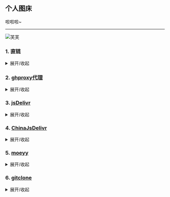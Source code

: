 ## 个人图床

啦啦啦~

---

![芙芙](https://cdn.jsdelivr.net/gh/hkhli/imgs@main/fufu.webp)

### 1. 直链

<details><summary>展开/收起</summary>

```shell
# 直链
# https://raw.githubusercontent.com/{{owner}}/{{repo}}/{{branch}}/{{filePath}}
```

![直链](https://raw.githubusercontent.com/hkhli/imgs/main/fufu.webp)

</details>

### 2. [ghproxy代理](https://mirror.ghproxy.com/)

<details><summary>展开/收起</summary>

- [x] 是否支持clone

```shell
# https://mirror.ghproxy.com/https://github.com/{{owner}}/{{repo}}
```

- [x] 是否支持获取单个文件

```shell
# https://mirror.ghproxy.com/{{直链}}
```

![ghproxy](https://mirror.ghproxy.com/https://raw.githubusercontent.com/hkhli/imgs/main/fufu.webp)

</details>

### 3. [jsDelivr](https://www.jsdelivr.com/)

<details><summary>展开/收起</summary>

- [ ] 是否支持clone

- [x] 是否支持获取单个文件

```shell
# https://cdn.jsdelivr.net/gh/{{owner}}/{{repo}}@{{branch}}/{{filePath}}
```

![jsDelivr](https://cdn.jsdelivr.net/gh/hkhli/imgs@main/fufu.webp)

</details>

### 4. [ChinaJsDelivr](https://jsd.cdn.zzko.cn/)

<details><summary>展开/收起</summary>

- [ ] 是否支持clone

- [x] 是否支持获取单个文件

```shell
# GitHub无法获取该图片，无法显示
# https://jsd.cdn.zzko.cn/gh/{{owner}}/{{repo}}@{{branch}}/{{filePath}}
```

![ChinaJsDelivr](https://jsd.cdn.zzko.cn/gh/hkhli/imgs@main/fufu.webp)

</details>

### 5. [moeyy](https://moeyy.cn/gh-proxy)

<details><summary>展开/收起</summary>

- [x] 是否支持clone

```shell
# https://github.moeyy.xyz/https://github.com/{{owner}}/{{repo}}
```

- [x] 是否支持获取单个文件

```shell
# https://github.moeyy.xyz/https://github.com/{{owner}}/{{repo}}/blob/{{branch}}/{{filePath}}

# https://github.moeyy.xyz/{{直链}}
```

![moeyy](https://github.moeyy.xyz/https://github.com/hkhli/imgs/blob/main/fufu.webp)

![moeyy](https://github.moeyy.xyz/https://raw.githubusercontent.com/hkhli/imgs/main/fufu.webp)

</details>

### 6. [gitclone](https://gitclone.com/)

<details><summary>展开/收起</summary>

- [x] 是否支持clone

```shell
# https://gitclone.com/github.com/{{owner}}/{{repo}}
```

- [ ] 是否支持获取单个文件

</details>
